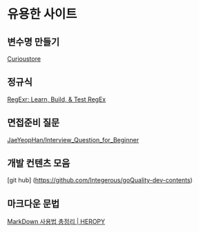 # 유용한 사이트
## 변수명 만들기

[Curioustore](https://www.curioustore.com/#!/)

## 정규식
[RegExr: Learn, Build, & Test RegEx](https://regexr.com/)

## 면접준비 질문
[JaeYeopHan/Interview_Question_for_Beginner](https://github.com/JaeYeopHan/Interview_Question_for_Beginner)

## 개발 컨텐츠 모음
[git hub] (https://github.com/Integerous/goQuality-dev-contents)

## 마크다운 문법
[MarkDown 사용법 총정리 \| HEROPY](https://heropy.blog/2017/09/30/markdown/)